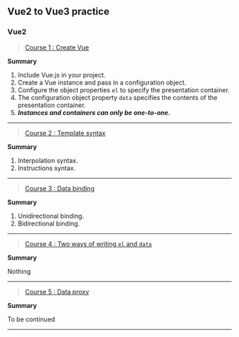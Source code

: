 ## Vue2 to Vue3 practice

### Vue2
> [Course 1 : Create Vue](LD_01/index.html)

**Summary**

1. Include Vue.js in your project.
2. Create a Vue instance and pass in a configuration object.
3. Configure the object properties `el` to specify the presentation container.
4. The configuration object property `data` specifies the contents of the presentation container.
5. **_Instances and containers can only be one-to-one._**
---

> [Course 2 : Template syntax](LD_02/index.html)

**Summary**

1. Interpolation syntax.
2. Instructions syntax.
---
> [Course 3 : Data binding](LD_03/index.html)

**Summary**

1. Unidirectional binding.
2. Bidirectional binding.
---
> [Course 4 : Two ways of writing `el` and `data`](LD_04/index.html)

**Summary**

Nothing

---
> [Course 5 : Data proxy](LD_05/index.html)

**Summary**

To be continued

---